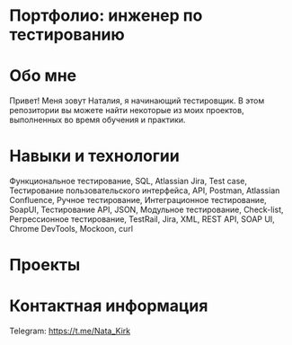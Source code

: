 # Портфолио: инженер по тестированию
# Обо мне
Привет! Меня зовут Наталия, я начинающий тестировщик.
В этом репозитории вы можете найти некоторые из моих проектов, выполненных во время обучения и практики.
# Навыки и технологии
Функциональное тестирование, SQL, Atlassian Jira, Test case, Тестирование пользовательского интерфейса, API, Postman, Atlassian Confluence, Ручное тестирование, Интеграционное тестирование, SoapUI, Тестирование API, JSON, Модульное тестирование, Check-list, Регрессионное тестирование, TestRail, Jira, XML, REST API, SOAP UI, Chrome DevTools, Mockoon, curl
# Проекты

# Контактная информация
Telegram: https://t.me/Nata_Kirk
